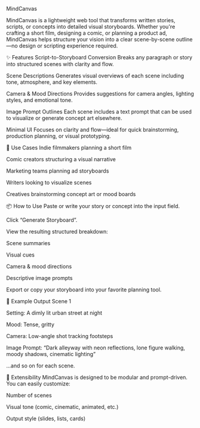 MindCanvas

MindCanvas is a lightweight web tool that transforms written stories, scripts, or concepts into detailed visual storyboards. Whether you're crafting a short film, designing a comic, or planning a product ad, MindCanvas helps structure your vision into a clear scene-by-scene outline—no design or scripting experience required.

✨ Features
Script-to-Storyboard Conversion
Breaks any paragraph or story into structured scenes with clarity and flow.

Scene Descriptions
Generates visual overviews of each scene including tone, atmosphere, and key elements.

Camera & Mood Directions
Provides suggestions for camera angles, lighting styles, and emotional tone.

Image Prompt Outlines
Each scene includes a text prompt that can be used to visualize or generate concept art elsewhere.

Minimal UI
Focuses on clarity and flow—ideal for quick brainstorming, production planning, or visual prototyping.

📁 Use Cases
Indie filmmakers planning a short film

Comic creators structuring a visual narrative

Marketing teams planning ad storyboards

Writers looking to visualize scenes

Creatives brainstorming concept art or mood boards

📦 How to Use
Paste or write your story or concept into the input field.

Click “Generate Storyboard”.

View the resulting structured breakdown:

Scene summaries

Visual cues

Camera & mood directions

Descriptive image prompts

Export or copy your storyboard into your favorite planning tool.

📌 Example Output
Scene 1

Setting: A dimly lit urban street at night

Mood: Tense, gritty

Camera: Low-angle shot tracking footsteps

Image Prompt: “Dark alleyway with neon reflections, lone figure walking, moody shadows, cinematic lighting”

…and so on for each scene.

🧩 Extensibility
MindCanvas is designed to be modular and prompt-driven. You can easily customize:

Number of scenes

Visual tone (comic, cinematic, animated, etc.)

Output style (slides, lists, cards)
